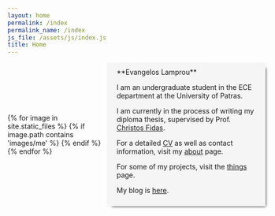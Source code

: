```yaml
---
layout: home
permalink: /index
permalink_name: /index
js_file: /assets/js/index.js
title: Home
---
```

<style>
    .profile {
        margin-right: 5%;
        margin: 0 auto;
        display: flex;
        align-items: center;
        
    }
    
    .profile img {
    }
    
    .container {
        display: grid;
        grid-template-columns: 40% 60%;
        grid-gap: 2%;
    }
    
    .info {
        box-shadow: 5px 5px 5px -5px black; 
        margin-left: -10px;
        margin-right: -10px;
        background-color: #f5f5f5;
        padding: 10px 20px;
    }
</style>

<div class=container>

<div class="profile">
    {% for image in site.static_files %}
    {% if image.path contains 'images/me' %}
        <img style="display: none; float:left;" src="{{ site.baseurl }}{{ image.path }}" alt="Evanglelos image." width=250 height=250/>
    {% endif %}
    {% endfor %}
</div>

<div markdown="1" class=info>
**Evangelos Lamprou**

I am an undergraduate student in the ECE department at the University of Patras.

I am currently in the process of writing my diploma thesis, 
supervised by Prof. [Christos Fidas](http://www.cfidas.info/).

For a detailed [CV](/assets/pdf/cv.pdf) as well as contact information, visit my [about](/about) page.

For some of my projects, visit the [things](/things) page.

My blog is [here](/blog).
</div>

</div>

